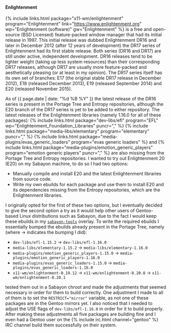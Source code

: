 #### Enlightenment
{% include links.html package="x11-wm/enlightenment" program="Enlightenment" link="https://www.enlightenment.org" wp="Enlightenment (software)" gw="Enlightenment" %} is a free and open-source (BSD Licensed) feature-packed window manager that had its initial release in 1997. This initial release was dubbed Enlightenment DR16 and later in December 2012 (after 12 years of development) the DR17 series of Enlightenment had its first stable release. Both series (DR16 and DR17) are still under active, independent development. DR16 releases tend to be lighter weight (taking up less system resources) than their corresponding DR17 releases, although DR17 are usually more feature-packed and aesthetically pleasing (or at least in my opinion). The DR17 series itself has its own set of branches: E17 (the original stable DR17 release in December 2012), E18 (released December 2013), E19 (released September 2014) and E20 (released November 2015).

As of {{ page.date | date: "%d %B %Y" }} the latest release of the DR16 series is present in the Portage Tree and Entropy repositories, although the E20 branch of the DR17 series is yet to be added to either repository. The latest releases of the Enlightenment libraries (namely 1.16.0 for all of these packages): {% include links.html package="dev-libs/efl" program="EFL" wp="Enlightenment_Foundation_Libraries" puncr="," %} {% include links.html package="media-libs/elementary" program="elementary" puncr="," %} {% include links.html package="media-plugins/evas_generic_loaders" program="evas generic loaders" %} and {% include links.html package="media-plugins/emotion_generic_players" program="emotion generic players" puncr="," %} are also missing from the Portage Tree and Entropy repositories. I wanted to try out Enlightenment 20 (E20) on my Sabayon machine, to do so I had two options:
* Manually compile and install E20 and the latest Enlightenment libraries from source code.
* Write my own ebuilds for each package and use them to install E20 and its dependencies missing from the Entropy repositories, which are the Enlightenment libraries.

I originally opted for the first of these two options, but I eventually decided to give the second option a try as it would help other users of Gentoo-based Linux distributions such as Sabayon, due to the fact I would keep these ebuilds in my [`sabayon-tools`](https://github.com/fusion809/sabayon-tools) overlay. To write the required ebuilds I essentially bumped the ebuilds already present in the Portage Tree, namely (where &rarr; indicates the bumping I did):
* `dev-libs/efl-1.15.2` &rarr; `dev-libs/efl-1.16.0`
* `media-libs/elementary-1.15.2` &rarr; `media-libs/elementary-1.16.0`
* `media-plugins/emotion_generic_players-1.15.0` &rarr; `media-plugins/emotion_generic_players-1.16.0`
* `media-plugins/evas_generic_loaders-1.15.0` &rarr; `media-plugins/evas_generic_loaders-1.16.0`
* `x11-wm/enlightenment-0.19.12` &rarr; `x11-wm/enlightenment-0.20.0` &rarr; `x11-wm/enlightenment-0.20.1`

tested them out in a Sabayon chroot and made the adjustments that seemed necessary in order for them to build correctly. One adjustment I made to all of them is to set the  `RESTRICT="mirror"` variable, as not one of these packages are in the Gentoo mirrors yet. I also noticed that I needed to adjust the USE flags of `dev-libs/efl-1.16.0` in order for it to build properly. After making these adjustments all five packages are building fine and I even had a Gentoo user on the {% include irc.html channel="gentoo" %} IRC channel build them successfully on their system. 
